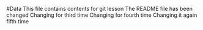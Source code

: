 #Data
This file contains contents for git lesson
The README file has been changed
Changing for third time
Changing for fourth time
Changing it again fifth time
